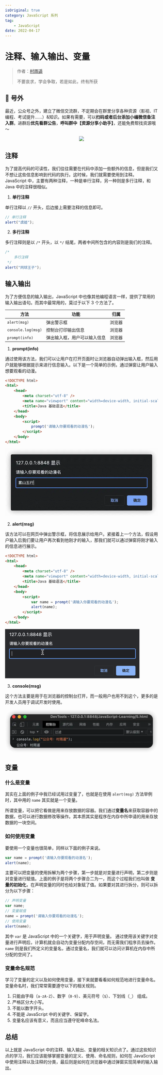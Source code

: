 ```yaml
---
isOriginal: true
category: JavaScript 系列
tag:
    - JavaScript
date: 2022-04-17
---
```


# 注释、输入输出、变量

> 作者：[村雨遥](https://github.com/cunyu1943)
> 
> 不要哀求，学会争取，若是如此，终有所获
> 
>

## 🎈 号外

最近，公众号之外，建立了微信交流群，不定期会在群里分享各种资源（影视、IT 编程、考试提升……）&知识。如果有需要，可以**扫码或者后台添加小编微信备注入群**。进群后**优先看群公告**，**呼叫群中【资源分享小助手】**，还能免费帮找资源哦～

<center>
<img src="/contact/wxgroup.jpg" width="150"> 
</center>

## 注释

为了提高代码的可读性，我们往往需要在代码中添加一些额外的信息，但是我们又不想让这些信息影响到代码的执行。这时候，我们就需要使用到注释。JavaScript 中，主要有两种注释，一种是单行注释，另一种则是多行注释，和 Java 中的注释很相似。

1.   **单行注释**

单行注释以 `//` 开头，后边接上需要注释的信息即可。

```js
// 单行注释
alert("虞姬");
```

2.   **多行注释**

多行注释则是以 `/*` 开头，以 `*/` 结尾，两者中间所包含的内容则是我们的注释。

```js
/* 
	多行注释 
 */
alert("网球王子");
```

## 输入输出

为了方便信息的输入输出，JavaScript 中也像其他编程语言一样，提供了常用的输入输出语句。而其中最常用的，莫过于以下 3 个方法了。

| 方法               | 功能                         | 归属   |
| ------------------ | ---------------------------- | ------ |
| `alert(msg)`       | 弹出警示框                   | 浏览器 |
| `console.log(msg)` | 控制台打印输出信息           | 浏览器 |
| `prompt(info)`     | 弹出输入框，用户可以输入信息 | 浏览器 |

1.   **prompt(info)**

通过使用该方法，我们可以让用户在打开页面时让浏览器自动弹出输入框，然后用户就能够根据提示来进行信息输入。以下是一个简单的示例，通过弹窗让用户输入想要观看的动漫。

```html
<!DOCTYPE html>
<html>
	<head>
		<meta charset="utf-8" />
		<meta name="viewport" content="width=device-width, initial-scale=1">
		<title>Java 基础语法</title>
	</head>
	<body>
		<script>
			prompt('请输入你要观看的动漫名');
		</script>
	</body>
</html>
```

![](assets/20220417-var/d074d5d6d9a7006ee0bdf064c39c46b5.webp)

2.   **alert(msg)**

该方法可以在网页中弹出警示框，将信息展示给用户。紧接着上一个方法，假设用户输入后我们要让用户再次看到他刚才的输入，那我们就可以通过弹窗将刚才输入的信息进行展示。

```html
<!DOCTYPE html>
<html>
	<head>
		<meta charset="utf-8" />
		<meta name="viewport" content="width=device-width, initial-scale=1">
		<title>Java 基础语法</title>
	</head>
	<body>
		<script>
			var name = prompt('请输入你要观看的动漫名');
			alert(name);
		</script>
	</body>
</html>
```

![](assets/20220417-var/10e2ce1f783e5f3bde02b32331abce8d.gif)

3.   **console(msg)**

这个方法主要是用于在浏览器的控制台打开，而一般用户也用不到这个，更多的是开发人员用于调试开发时使用。

![](assets/20220417-var/2ef96b65b33837206ef3aa56eabb1477.webp)

## 变量

### 什么是变量

其实在上面的例子中我已经试用过变量了，也就是在使用 `alert(msg)` 方法举例时，其中用的 `name` 其实就是一个变量。

所谓变量，可以把它看做是用来存放数据的容器。我们通过**变量名**来获取容器中的数据，也可以进行数据修改等操作。其本质其实是程序在内存中所申请的用来存放数据的一块空间。

### 如何使用变量

要使用一个变量也很简单，同样以下面的例子来说。

```js
var name = prompt('请输入你要观看的动漫名');
alert(name);
```

主要可以把变量的使用拆解为两个步骤，第一步就是对变量进行声明，第二步则是对变量进行赋值。上面的例子是将两个步骤合二为一，而这个过程我们也叫做 **变量的初始化**，在声明变量的同时也给对象赋了值。如果要对其进行拆分，则可以拆分为以下步骤：

```js
// 声明变量
var name;
// 变量赋值
name = prompt('请输入你要观看的动漫名');
// 使用变量
alert(name);
```

其中 `var` 是 JavaScript 中的一个关键字，用于声明变量。 通过使用该关键字对变量进行声明后，计算机就会自动为变量分配内存空间，而无需我们程序员去操作。`name` 则是我们所定义的变量名，通过变量名，我们就可以访问计算机在内存中所分配的空间了。

### 变量命名规范

学习了变量的定义以及如何使用变量，接下来就要看看如何规范地进行变量命名。变量命名时，我们常常需要遵守以下的相关规则。

1.   只能由字母（`a-zA-Z`）、数字（`0-9`）、美元符号（`$`）、下划线（`_`） 组成。
2.   严格区分大小写。
3.   不能以数字开头。
4.   不能是 JavaScript 中的关键字、保留字。
5.   变量名应该有意义，而且应当遵守驼峰命名法。

## 总结

以上就是 JavaScript 中的注释、输入输出、变量的相关知识点了。通过这些知识点的学习，我们应该能够掌握变量的定义、使用、命名规则，如何在 JavaScript 中使用注释以及注释的分类，最后则是如何在浏览器中通过弹窗实现简单的输入输出。